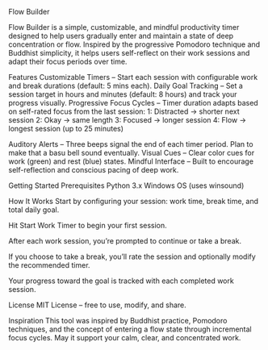 Flow Builder


Flow Builder is a simple, customizable, and mindful productivity timer designed to help users gradually enter and maintain a state of deep concentration or flow. Inspired by the progressive Pomodoro technique and Buddhist simplicity, it helps users self-reflect on their work sessions and adapt their focus periods over time.


Features
Customizable Timers – Start each session with configurable work and break durations (default: 5 mins each).
Daily Goal Tracking – Set a session target in hours and minutes (default: 8 hours) and track your progress visually.
Progressive Focus Cycles – Timer duration adapts based on self-rated focus from the last session:
	1: Distracted → shorter next session
	2: Okay → same length
	3: Focused → longer session
	4: Flow → longest session (up to 25 minutes)

Auditory Alerts – Three beeps signal the end of each timer period. Plan to make that a basu bell sound eventually.
Visual Cues – Clear color cues for work (green) and rest (blue) states.
Mindful Interface – Built to encourage self-reflection and conscious pacing of deep work.


Getting Started
Prerequisites
Python 3.x
Windows OS (uses winsound)


How It Works
Start by configuring your session: work time, break time, and total daily goal.

Hit Start Work Timer to begin your first session.

After each work session, you’re prompted to continue or take a break.

If you choose to take a break, you’ll rate the session and optionally modify the recommended timer.

Your progress toward the goal is tracked with each completed work session.

License
MIT License – free to use, modify, and share.

Inspiration
This tool was inspired by Buddhist practice, Pomodoro techniques, and the concept of entering a flow state through incremental focus cycles. May it support your calm, clear, and concentrated work.
